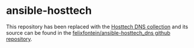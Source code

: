 # ansible-hosttech

This repository has been replaced with the [Hosttech DNS collection](https://galaxy.ansible.com/felixfontein/hosttech_dns) and its source can be found in the [felixfontein/ansible-hosttech_dns github repository](https://galaxy.ansible.com/my-content/namespaces).

